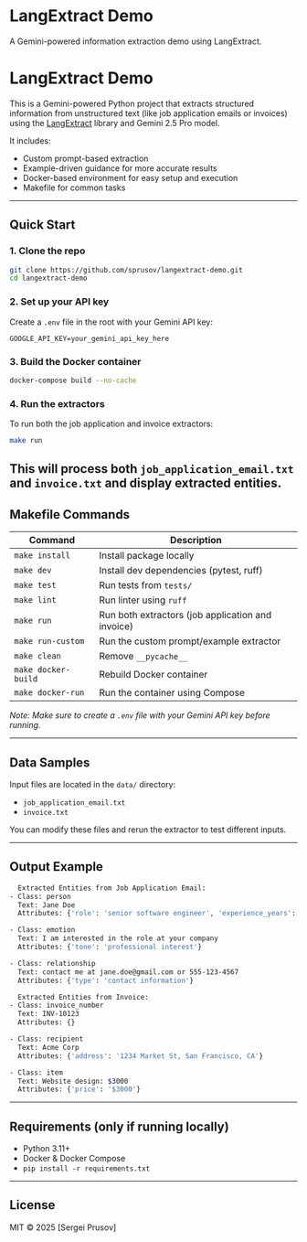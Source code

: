 # LangExtract Demo

A Gemini-powered information extraction demo using LangExtract.
# LangExtract Demo

This is a Gemini-powered Python project that extracts structured information from unstructured text (like job application emails or invoices) using the [LangExtract](https://pypi.org/project/langextract/) library and Gemini 2.5 Pro model.

It includes:
- Custom prompt-based extraction
- Example-driven guidance for more accurate results
- Docker-based environment for easy setup and execution
- Makefile for common tasks

---

##  Quick Start

### 1. Clone the repo

```bash
git clone https://github.com/sprusov/langextract-demo.git
cd langextract-demo
```

### 2. Set up your API key

Create a `.env` file in the root with your Gemini API key:

```env
GOOGLE_API_KEY=your_gemini_api_key_here
```

### 3. Build the Docker container

```bash
docker-compose build --no-cache
```

### 4. Run the extractors

To run both the job application and invoice extractors:

```bash
make run
```

This will process both `job_application_email.txt` and `invoice.txt` and display extracted entities.
---

## Makefile Commands

| Command            | Description                                         |
|--------------------|-----------------------------------------------------|
| `make install`     | Install package locally                             |
| `make dev`         | Install dev dependencies (pytest, ruff)            |
| `make test`        | Run tests from `tests/`                             |
| `make lint`        | Run linter using `ruff`                             |
| `make run`         | Run both extractors (job application and invoice)  |
| `make run-custom`  | Run the custom prompt/example extractor             |
| `make clean`       | Remove `__pycache__`                                |
| `make docker-build`| Rebuild Docker container                            |
| `make docker-run`  | Run the container using Compose                     |

*Note: Make sure to create a `.env` file with your Gemini API key before running.*

---

## Data Samples

Input files are located in the `data/` directory:

- `job_application_email.txt`
- `invoice.txt`

You can modify these files and rerun the extractor to test different inputs.

---

## Output Example

```bash
  Extracted Entities from Job Application Email:
- Class: person
  Text: Jane Doe
  Attributes: {'role': 'senior software engineer', 'experience_years': '7'}

- Class: emotion
  Text: I am interested in the role at your company
  Attributes: {'tone': 'professional interest'}

- Class: relationship
  Text: contact me at jane.doe@gmail.com or 555-123-4567
  Attributes: {'type': 'contact information'}
```

```bash
  Extracted Entities from Invoice:
- Class: invoice_number
  Text: INV-10123
  Attributes: {}

- Class: recipient
  Text: Acme Corp
  Attributes: {'address': '1234 Market St, San Francisco, CA'}

- Class: item
  Text: Website design: $3000
  Attributes: {'price': '$3000'}
```

---

## Requirements (only if running locally)

- Python 3.11+
- Docker & Docker Compose
- `pip install -r requirements.txt`

---

## License

MIT © 2025 [Sergei Prusov]
